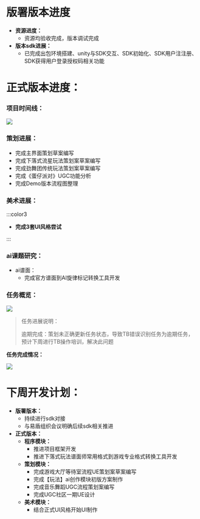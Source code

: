 # 版署版本进度
+ **资源进度：**
    - 资源均验收完成，版本调试完成
+ **版本sdk进展：**
    - 已完成出包环境搭建、unity与SDK交互、SDK初始化、SDK用户注注册、SDK获得用户登录授权码相关功能

# 正式版本进度：
### 项目时间线：
![](https://cdn.nlark.com/yuque/0/2024/png/12926950/1718347350492-62c307c4-1489-4033-a8a5-a6f1533f5d94.png)

### 策划进展：
+ 完成主界面策划草案编写
+ 完成下落式流星玩法策划案草案编写
+ 完成劲舞团传统玩法策划案草案编写
+ 完成《蛋仔派对》UGC功能分析
+ 完成Demo版本流程图整理

### 美术进展：
:::color3
+ **完成3套UI风格尝试**

:::

### ai课题研究：
+ ai谱面：
    - 完成官方谱面到AI旋律标记转换工具开发

### 任务概览：
![](https://cdn.nlark.com/yuque/0/2024/png/12926950/1718966626967-b9f28478-f944-445f-b78f-1bb9fa3bd47c.png)

> 任务进展说明：
>
> 逾期完成：策划未正确更新任务状态，导致TB错误识别任务为逾期任务，预计下周进行TB操作培训，解决此问题
>

**任务完成情况：**

![](https://cdn.nlark.com/yuque/0/2024/png/12926950/1718966740372-fcd96b7e-8523-4352-8bce-3fc2baa7630c.png)



# 下周开发计划：
+ **版署版本：**
    - 持续进行sdk对接
    - 与易盾组织会议明确后续sdk相关推进
+ **正式版本：**
    - **程序模块：**
        * 推进项目框架开发
        * 推进下落式玩法谱面师常用格式到游戏专业格式转换工具开发
    - **策划模块：**
        * 完成游戏大厅等待室流程UE策划案草案编写
        * 完成【玩法】ai创作模块初版方案制作
        * 完成音乐舞蹈UGC流程策划案编写
        * 完成UGC社区一期UE设计
    - **美术模块：**
        * 结合正式UI风格开始UI制作

